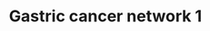 ---
annotations:
- id: DOID:3717
  parent: disease of cellular proliferation
  type: Disease Ontology
  value: gastric adenocarcinoma
- id: DOID:10534
  parent: disease of cellular proliferation
  type: Disease Ontology
  value: stomach cancer
- id: PW:0000086
  parent: regulatory pathway
  type: Pathway Ontology
  value: cell cycle pathway, mitotic
- id: PW:0000605
  parent: disease pathway
  type: Pathway Ontology
  value: cancer pathway
authors:
- Mkutmon
- Fehrhart
- Eweitz
description: Network generated by mapping candidate oncogenes and tumor suppressor
  genes identified by integrated analysis of expression array and aCGH data. Networks
  generated by Ingenuity Pathway Analysis.
last-edited: 2021-05-21
organisms:
- Bos taurus
redirect_from:
- /index.php/Pathway:WP3166
- /instance/WP3166
revision: null
schema-jsonld:
- '@context': https://schema.org/
  '@id': https://wikipathways.github.io/pathways/WP3166.html
  '@type': Dataset
  creator:
    '@type': Organization
    name: WikiPathways
  description: Network generated by mapping candidate oncogenes and tumor suppressor
    genes identified by integrated analysis of expression array and aCGH data. Networks
    generated by Ingenuity Pathway Analysis.
  keywords:
  - ACTL6A
  - APC
  - AURKA
  - CCNA1
  - CENPF
  - CEP192
  - E2F7
  - E2I
  - ECT2
  - ERVK6
  - ES1
  - ESM1
  - GATS
  - H3F3A
  - Histone H4
  - INO80D
  - KIF15
  - KIF20B
  - LIN9
  - MCM4
  - MYBL2
  - Mcm
  - NOTCH1
  - NUP107
  - RNF216
  - RUVBL1
  - Rt
  - S100P
  - SMOC2
  - TOP2A
  - TP60
  - TPX2
  - UBE2C
  - Veg?
  - nfkb (complex)
  license: CC0
  name: Gastric cancer network 1
seo: CreativeWork
title: Gastric cancer network 1
wpid: WP3166
---
